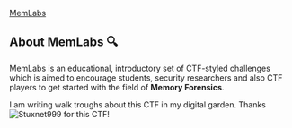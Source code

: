 [MemLabs](https://github.com/stuxnet999/MemLabs) 
## **About MemLabs** 🔍

MemLabs is an educational, introductory set of CTF-styled challenges which is aimed to encourage students, security researchers and also CTF players to get started with the field of **Memory Forensics**.

I am writing walk troughs about this CTF in my digital garden. Thanks ![Stuxnet999](https://github.com/stuxnet999) for this CTF!  